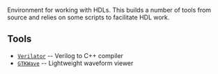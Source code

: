 Environment for working with HDLs. This builds a number of tools from source and relies on some scripts to facilitate HDL work.

## Tools
* [`Verilator`](http://www.veripool.org/wiki/verilator) -- Verilog to C++ compiler
* [`GTKWave`](http://gtkwave.sourceforge.net) -- Lightweight waveform viewer
